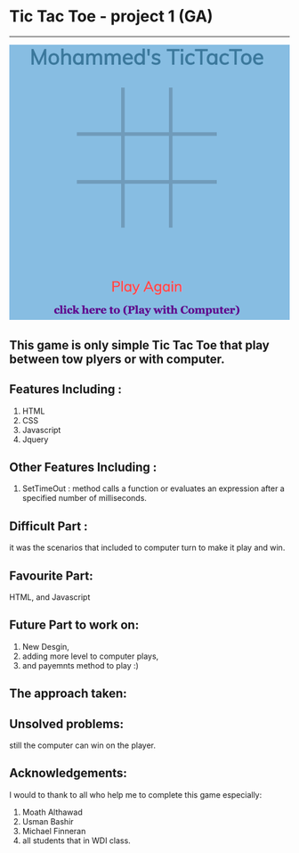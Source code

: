 # Tic Tac Toe - project 1 (GA)


-------------------------------------------------
![alt text](https://github.com/Mo7amed178/project-1/blob/master/Images/Screen%20Shot%201440-05-24%20at%2010.09.44%20PM.png)

## This game is only simple Tic Tac Toe that play between tow plyers or with computer.

## Features Including :
1. HTML
2. CSS
3. Javascript
4. Jquery

## Other Features Including :

1. SetTimeOut : method calls a function or evaluates an expression after a specified number of milliseconds.

## Difficult Part :
it was the scenarios that included to computer turn to make it play and win.

## Favourite Part: 
HTML, and Javascript

## Future Part to work on:
1. New Desgin, 
2. adding more level to computer plays, 
3. and payemnts method to play :)

## The approach taken:

## Unsolved problems:
still the computer can win on the player.

## Acknowledgements:
I would to thank to all who help me to complete this game especially:
1. Moath Althawad
2. Usman Bashir
3. Michael Finneran
4. all students that in WDI class.


